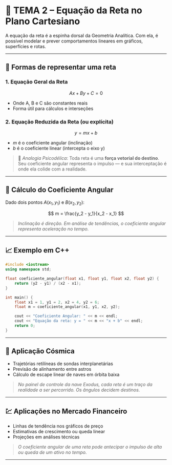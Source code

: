# 📏 TEMA 2 – Equação da Reta no Plano Cartesiano

A equação da reta é a espinha dorsal da Geometria Analítica. Com ela, é possível modelar e prever comportamentos lineares em gráficos, superfícies e rotas.

---

## 🔄 Formas de representar uma reta

### 1. Equação Geral da Reta

$$
Ax + By + C = 0
$$

* Onde A, B e C são constantes reais
* Forma útil para cálculos e interseções

### 2. Equação Reduzida da Reta (ou explícita)

$$
y = mx + b
$$

* $m$ é o coeficiente angular (inclinação)
* $b$ é o coeficiente linear (intercepta o eixo y)

> 💭 *Analogia Psicodélica*: Toda reta é uma **força vetorial do destino**. Seu coeficiente angular representa o impulso — e sua interceptação é onde ela colide com a realidade.

---

## 🧮 Cálculo do Coeficiente Angular

Dado dois pontos $A(x_1, y_1)$ e $B(x_2, y_2)$:

$$
m = \frac{y_2 - y_1}{x_2 - x_1}
$$

> *Inclinação é direção. Em análise de tendências, o coeficiente angular representa aceleração no tempo.*

---

## 📈 Exemplo em C++

```cpp
#include <iostream>
using namespace std;

float coeficiente_angular(float x1, float y1, float x2, float y2) {
    return (y2 - y1) / (x2 - x1);
}

int main() {
    float x1 = 1, y1 = 2, x2 = 4, y2 = 6;
    float m = coeficiente_angular(x1, y1, x2, y2);

    cout << "Coeficiente Angular: " << m << endl;
    cout << "Equação da reta: y = " << m << "x + b" << endl;
    return 0;
}
```

---

## 🌌 Aplicação Cósmica

* Trajetórias retilíneas de sondas interplanetárias
* Previsão de alinhamento entre astros
* Cálculo de escape linear de naves em órbita baixa

> *No painel de controle da nave Exodus, cada reta é um traço da realidade a ser percorrido. Os ângulos decidem destinos.*

---

## 💹 Aplicações no Mercado Financeiro

* Linhas de tendência nos gráficos de preço
* Estimativas de crescimento ou queda linear
* Projeções em análises técnicas

> *O coeficiente angular de uma reta pode antecipar o impulso de alta ou queda de um ativo no tempo.*

---
